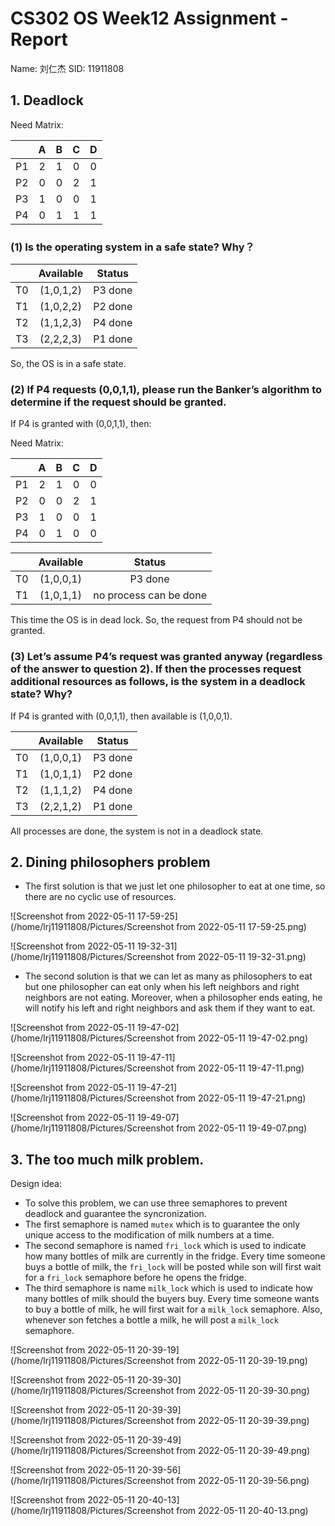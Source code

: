 # CS302 OS Week12 Assignment - Report

Name: 刘仁杰
SID: 11911808

## 1. Deadlock

Need Matrix:

|      |  A   |  B   |  C   |  D   |
| ---- | :--: | :--: | :--: | :--: |
| P1   |  2   |  1   |  0   |  0   |
| P2   |  0   |  0   |  2   |  1   |
| P3   |  1   |  0   |  0   |  1   |
| P4   |  0   |  1   |  1   |  1   |

### (1) Is the operating system in a safe state? Why？

|      | Available | Status  |
| :--: | :-------: | :-----: |
|  T0  | (1,0,1,2) | P3 done |
|  T1  | (1,0,2,2) | P2 done |
|  T2  | (1,1,2,3) | P4 done |
|  T3  | (2,2,2,3) | P1 done |

So, the OS is in a safe state.

### (2) If P4 requests (0,0,1,1), please run the Banker’s algorithm to determine if the request should be granted.

If P4 is granted with (0,0,1,1), then:

Need Matrix:

|      |  A   |  B   |  C   |  D   |
| ---- | :--: | :--: | :--: | :--: |
| P1   |  2   |  1   |  0   |  0   |
| P2   |  0   |  0   |  2   |  1   |
| P3   |  1   |  0   |  0   |  1   |
| P4   |  0   |  1   |  0   |  0   |

|      | Available |         Status         |
| :--: | :-------: | :--------------------: |
|  T0  | (1,0,0,1) |        P3 done         |
|  T1  | (1,0,1,1) | no process can be done |

This time the OS is in dead lock. So, the request from P4 should not be granted.

### (3) Let’s assume P4’s request was granted anyway (regardless of the answer to question 2). If then the processes request additional resources as follows, is the system in a deadlock state? Why?

If P4 is granted with (0,0,1,1), then available is (1,0,0,1).

|      | Available | Status  |
| :--: | :-------: | :-----: |
|  T0  | (1,0,0,1) | P3 done |
|  T1  | (1,0,1,1) | P2 done |
|  T2  | (1,1,1,2) | P4 done |
|  T3  | (2,2,1,2) | P1 done |

All processes are done, the system is not in a deadlock state.

## 2. Dining philosophers problem

* The first solution is that we just let one philosopher to eat at one time, so there are no cyclic use of resources.

![Screenshot from 2022-05-11 17-59-25](/home/lrj11911808/Pictures/Screenshot from 2022-05-11 17-59-25.png)

![Screenshot from 2022-05-11 19-32-31](/home/lrj11911808/Pictures/Screenshot from 2022-05-11 19-32-31.png)

* The second solution is that we can let as many as philosophers to eat but one philosopher can eat only when his left neighbors and right neighbors are not eating. Moreover, when a philosopher ends eating, he will notify his left and right neighbors and ask them if they want to eat.

![Screenshot from 2022-05-11 19-47-02](/home/lrj11911808/Pictures/Screenshot from 2022-05-11 19-47-02.png)

![Screenshot from 2022-05-11 19-47-11](/home/lrj11911808/Pictures/Screenshot from 2022-05-11 19-47-11.png)

![Screenshot from 2022-05-11 19-47-21](/home/lrj11911808/Pictures/Screenshot from 2022-05-11 19-47-21.png)

![Screenshot from 2022-05-11 19-49-07](/home/lrj11911808/Pictures/Screenshot from 2022-05-11 19-49-07.png)

## 3. The too much milk problem.

Design idea: 

* To solve this problem, we can use three semaphores to prevent deadlock and guarantee the syncronization.
* The first semaphore is named `mutex` which is to guarantee the only unique access to the modification of milk numbers at a time.
* The second semaphore is named `fri_lock` which is used to indicate how many bottles of milk are currently in the fridge. Every time someone buys a bottle of milk, the `fri_lock` will be posted while son will first wait for a `fri_lock` semaphore before he opens the fridge. 
* The third semaphore is name `milk_lock` which is used to indicate how many bottles of milk should the buyers buy. Every time someone wants to buy a bottle of milk, he will first wait for a `milk_lock` semaphore. Also, whenever son fetches a bottle a milk, he will post a `milk_lock` semaphore.

![Screenshot from 2022-05-11 20-39-19](/home/lrj11911808/Pictures/Screenshot from 2022-05-11 20-39-19.png)

![Screenshot from 2022-05-11 20-39-30](/home/lrj11911808/Pictures/Screenshot from 2022-05-11 20-39-30.png)

![Screenshot from 2022-05-11 20-39-39](/home/lrj11911808/Pictures/Screenshot from 2022-05-11 20-39-39.png)

![Screenshot from 2022-05-11 20-39-49](/home/lrj11911808/Pictures/Screenshot from 2022-05-11 20-39-49.png)

![Screenshot from 2022-05-11 20-39-56](/home/lrj11911808/Pictures/Screenshot from 2022-05-11 20-39-56.png)

![Screenshot from 2022-05-11 20-40-13](/home/lrj11911808/Pictures/Screenshot from 2022-05-11 20-40-13.png)
